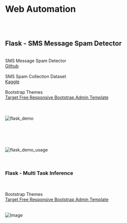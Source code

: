 # Web Automation

<br></br>

## Flask - SMS Message Spam Detector
<br>SMS Message Spam Detector
<br>[Github](https://github.com/susanli2016/SMS-Message-Spam-Detector)
<br><br>SMS Spam Collection Dataset
<br>[Kaggle](https://www.kaggle.com/datasets/uciml/sms-spam-collection-dataset)
<br><br>Bootstrap Themes
<br>[Target Free Responsive Bootstrap Admin Template](https://bootstrapthemes.co/item/target-free-responsive-bootstrap-admin-template/)
<br><br><br>
<br>![flask_demo](https://user-images.githubusercontent.com/97289420/234529527-1f8d6081-13f0-454a-9f6a-472f5970e5f8.png)
<br><br><br><br><br><br>![flask_demo_usage](https://user-images.githubusercontent.com/97289420/234529573-cc52e954-76ae-4772-8a2a-e9f7f8cbc7b4.gif)
<br><br><br>

### Flask - Multi Task Inference
<br><br>Bootstrap Themes
<br>[Target Free Responsive Bootstrap Admin Template](https://bootstrapthemes.co/item/target-free-responsive-bootstrap-admin-template/)
<br><br><br>
![Image](https://github.com/user-attachments/assets/fbdfc389-bd35-4982-8e19-7494e9442195)
<br><br><br>
